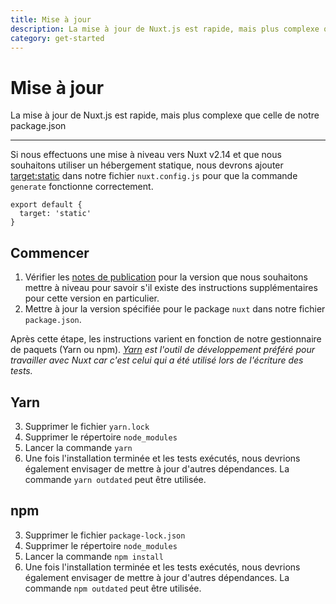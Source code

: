 ```yaml
---
title: Mise à jour
description: La mise à jour de Nuxt.js est rapide, mais plus complexe que celle de notre package.json
category: get-started
---
```

# Mise à jour

La mise à jour de Nuxt.js est rapide, mais plus complexe que celle de notre package.json

---

Si nous effectuons une mise à niveau vers Nuxt v2.14 et que nous souhaitons utiliser un hébergement statique, nous devrons ajouter [target:static](/docs/features/deployment-targets#static-hosting) dans notre fichier `nuxt.config.js` pour que la commande `generate` fonctionne correctement.

```js{}[nuxt.config.js]
export default {
  target: 'static'
}
```

## Commencer

1. Vérifier les [notes de publication](/releases) pour la version que nous souhaitons mettre à niveau pour savoir s'il existe des instructions supplémentaires pour cette version en particulier.
2. Mettre à jour la version spécifiée pour le package `nuxt` dans notre fichier `package.json`.

Après cette étape, les instructions varient en fonction de notre gestionnaire de paquets (Yarn ou npm). _[Yarn](https://yarnpkg.com/en/docs/usage) est l'outil de développement préféré pour travailler avec Nuxt car c'est celui qui a été utilisé lors de l'écriture des tests._

## Yarn

3. Supprimer le fichier `yarn.lock`
4. Supprimer le répertoire `node_modules`
5. Lancer la commande `yarn`
6. Une fois l'installation terminée et les tests exécutés, nous devrions également envisager de mettre à jour d'autres dépendances. La commande `yarn outdated` peut être utilisée.

## npm

3. Supprimer le fichier `package-lock.json`
4. Supprimer le répertoire `node_modules`
5. Lancer la commande `npm install`
6. Une fois l'installation terminée et les tests exécutés, nous devrions également envisager de mettre à jour d'autres dépendances. La commande `npm outdated` peut être utilisée.

